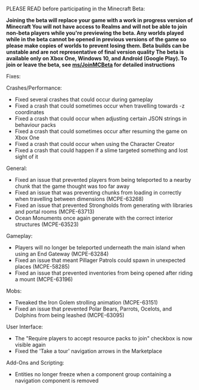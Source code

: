 PLEASE READ before participating in the Minecraft Beta:

   **Joining the beta will replace your game with a work in progress version of Minecraft
    You will not have access to Realms and will not be able to join non-beta players while you're previewing 
    the beta.
    Any worlds played while in the beta cannot be opened in previous versions of the game so please make 
    copies of worlds to prevent losing them.
    Beta builds can be unstable and are not representative of final version quality
    The beta is available only on Xbox One, Windows 10, and Android (Google Play). 
    To join or leave the beta, see [ms/JoinMCBeta](https://aka.ms/JoinMCBeta) for detailed instructions**

   Fixes:

   Crashes/Performance:
      
   * Fixed several crashes that could occur during gameplay
   * Fixed a crash that could sometimes occur when travelling towards -z coordinates 
   * Fixed a crash that could occur when adjusting certain JSON strings in behaviour packs 
   * Fixed a crash that could sometimes occur after resuming the game on Xbox One
   * Fixed a crash that could occur when using the Character Creator
   * Fixed a crash that could happen if a slime targeted something and lost sight of it

   General:
   * Fixed an issue that prevented players from being teleported to a nearby chunk that the game thought was too far away
   * Fixed an issue that was preventing chunks from loading in correctly when travelling between dimensions (MCPE-63268)
   * Fixed an issue that prevented Strongholds from generating with libraries and portal rooms (MCPE-63713)
   * Ocean Monuments once again generate with the correct interior structures (MCPE-63523) 

   Gameplay:
   * Players will no longer be teleported underneath the main island when using an End Gateway (MCPE-63284)
   * Fixed an issue that meant Pillager Patrols could spawn in unexpected places (MCPE-58285)
   * Fixed an issue that prevented inventories from being opened after riding a mount (MCPE-63196) 

   Mobs:
   * Tweaked the Iron Golem strolling animation (MCPE-63151)
   * Fixed an issue that prevented Polar Bears, Parrots, Ocelots, and Dolphins from being leashed (MCPE-63095)  

   User Interface:
   * The "Require players to accept resource packs to join" checkbox is now visible again
   * Fixed the 'Take a tour' navigation arrows in the Marketplace  

   Add-Ons and Scripting:
   * Entities no longer freeze when a component group containing a navigation component is removed

